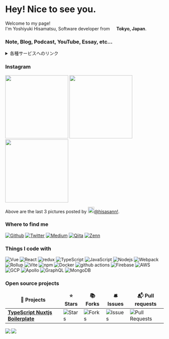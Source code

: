 <h1>Hey! Nice to see you.</h1>

<p>Welcome to my page! </br> I'm Yoshiyuki Hisamatsu, Software developer from <img src="https://image.flaticon.com/icons/png/128/323/323308.png" width="13"/> <b>Tokyo, Japan</b>.

<h3>Note, Blog, Podcast, YouTube, Essay, etc...</h3>
<details>
<summary>各種サービスへのリンク</summary>
<h3>Note</h3>
<p>
<a href="https://note.com/hisasann" target="_blank">ひささん｜note</a>
</p>

<h3>Podcast</h3>
<p>
<a href="https://www.youtube.com/channel/UCcB8jQpBT_r9T1XUkc9WgrA" target="_blank">Sour & Lemon Inc. - YouTube</a>
</p>

<h3>YouTube</h3>
<p>
<a href="https://www.youtube.com/channel/UCtKoL7XV8B30Vz6y9b2C0PA" target="_blank">DJ lemon-Sour - YouTube</a>
</p>

<h3>Essay</h3>
<p>
<a href="https://essay.hisasann.dev/" target="_blank">ミックスナッツは高いほうがいい</a>
</p>

<h3>Get in touch</h3>
<p>
<a href="https://essay.hisasann.dev/" target="_blank">DJ lemon-Sour's diary (prod.hisasann)</a>
</p>
<p>
<a href="https://hisasann.dev/" target="_blank">hisasann a.k.a DJ lemon-Sour</a>
</p>
</details>

<h3>Instagram</h3>
<p><img width="200" src="https:&#x2F;&#x2F;cdn1.dumpor.com&#x2F;view?q&#x3D;%3DMDOmZmY30DZpN3Xj52XmETM1cjMCFjN9U2bmQGN4QTMmVDN4EmYxMTM2UGN5I2M2ImY5UzY0YTNwE2N9g2bmQTL30jYjNmJBFUQBJ0ZNBDZmJUQ90GZlZichZmdFlDWBRDVOR2Zppla09EU9MGav91Yu9lJwATM9QXYj91Yu9lJt92Yu0WYydWY0Nnbp5GZj5SMtEzdhdXL05WZ052bjNXP0h2Xj52X%2FcGcq5ibflTMyQTM5EzMxMTN0cDM1QzM2IzX0IDO3UjNxADMwQDMxUDN08FM2ETM3gjM2IzLwgDMxgHM4ATMz9SNzU2L1ETL1gDOy4SM1Q3L29SbvNmLtFmcnFGdz5WauR2YuETLxcXY31CduVGdu92Yz9yL6MHc0RHa" /> <img width="200" src="https:&#x2F;&#x2F;cdn2.dumpor.com&#x2F;view?q&#x3D;%3D%3DwM4YmZidTPkl2cfNmbfZSNxAjNzIUM20TZvZCZhNjNmJjM0QjY4EzN3QDN1Y2MmVDNmVmY2MWOwU2Nz0DavZCNtcTPiN2YmEUQBFkQn1EMkZmQB1TbkVmJYJ0cENULYFUWfpVVrhlUnhHRC1zYo92Xj52XmATMx0DdhN2Xj52Xm02bj5SbhJ3ZhR3culmbkNmLx0SM3F2dtQnblRnbvN2c9QHafNmbf9zZwpmLu9VM2gTN4ATN3EjM1kDO0ADO4czXwkDNxAzNykTNxcjN0IDNfZjNzkTN2MjNy8SNzU2L1ETL1gDOy4SM1Q3L29SbvNmLtFmcnFGdz5WauR2YuETLxcXY31CduVGdu92Yz9yL6MHc0RHa" /> <img width="200" src="https:&#x2F;&#x2F;cdn1.dumpor.com&#x2F;view?q&#x3D;%3DMDOmZmY30DZpN3Xj52XmgzMGNjMCFjN9U2bmITNwQWZhRWNiFmZmRWO3QGM2kDZzgTNzQTMjJmYyEzY9g2bmQTL30jYjNmJBFUQBJ0ZNBDZmJUQ90GZlZSN5NETMhDWBRjWotke4ZDeF1SN9MGav91Yu9lJ4ATM9QXYj91Yu9lJt92Yu0WYydWY0Nnbp5GZj5SMtEzdhdXL05WZ052bjNXP0h2Xj52X%2FcGcq5ibfhDOzMzM0QzN5EDO3czM2QzNwUzX4gTN3ETMwYzMxgTNzITMfRDM0cTN4EjNy8SNzU2L1ETL1gDOy4SM1Q3L29SbvNmLtFmcnFGdz5WauR2YuETLxcXY31CduVGdu92Yz9yL6MHc0RHa" /></p>
<p>Above are the last 3 pictures posted by <a href="https://www.instagram.com/hisasann/" target="_blank"><img src="https://upload.wikimedia.org/wikipedia/commons/thumb/e/e7/Instagram_logo_2016.svg/1024px-Instagram_logo_2016.svg.png" width="20"/>@hisasann!</a>.</p>

<h3>Where to find me</h3>
<p>
<a href="https://github.com/hisasann" target="_blank"><img alt="Github" src="https://img.shields.io/badge/GitHub-%2312100E.svg?&style=for-the-badge&logo=Github&logoColor=white" /></a>
<a href="https://twitter.com/hisasann" target="_blank"><img alt="Twitter" src="https://img.shields.io/badge/twitter-%231DA1F2.svg?&style=for-the-badge&logo=twitter&logoColor=white" /></a>
<a href="https://www.linkedin.com/in/%E3%82%88%E3%81%97%E3%82%86%E3%81%8D-%E3%81%B2%E3%81%95%E3%81%BE%E3%81%A4-b8914b117/" target="_blank"><img alt="Medium" src="https://img.shields.io/badge/linkdin-0a66c2.svg?&style=for-the-badge&logo=linkedin&logoColor=white" /></a>
<a href="https://qiita.com/hisasann" target="_blank"><img alt="Qiita" src="https://img.shields.io/badge/qiita-55C500.svg?&style=for-the-badge&logo=qiita&logoColor=white" /></a>
<a href="https://zenn.dev/hisasann" target="_blank"><img alt="Zenn" src="https://img.shields.io/badge/Zenn-3EA8FF.svg?&style=for-the-badge&logo=Zenn&logoColor=white" /></a>
</p>

<h3>Things I code with</h3>
<p>
  <img alt="Vue" src="https://img.shields.io/badge/-Vue.js-4FC08D?style=flat-square&logo=Vue.js&logoColor=white" />
  <img alt="React" src="https://img.shields.io/badge/-React-45b8d8?style=flat-square&logo=react&logoColor=white" />
  <img alt="redux" src="https://img.shields.io/badge/-Redux-764ABC?style=flat-square&logo=redux&logoColor=white" />
  <img alt="TypeScript" src="https://img.shields.io/badge/-TypeScript-007ACC?style=flat-square&logo=typescript&logoColor=white" />
  <img alt="JavaScript" src="https://img.shields.io/badge/-JavaScript-F7DF1E?style=flat-square&logo=JavaScript&logoColor=white" />
  <img alt="Nodejs" src="https://img.shields.io/badge/-Node.js-43853d?style=flat-square&logo=Node.js&logoColor=white" />
  <img alt="Webpack" src="https://img.shields.io/badge/-Webpack-8DD6F9?style=flat-square&logo=webpack&logoColor=white" />
  <img alt="Rollup" src="https://img.shields.io/badge/-Rollup-EC4A3F?style=flat-square&logo=rollup.js&logoColor=white" />
  <img alt="Vite" src="https://img.shields.io/badge/-Vite-646CFF?style=flat-square&logo=Vite&logoColor=white" />
  <img alt="npm" src="https://img.shields.io/badge/-NPM-CB3837?style=flat-square&logo=npm&logoColor=white" />
  <img alt="Docker" src="https://img.shields.io/badge/-Docker-46a2f1?style=flat-square&logo=docker&logoColor=white" />
  <img alt="github actions" src="https://img.shields.io/badge/-Github_Actions-2088FF?style=flat-square&logo=github-actions&logoColor=white" />
  <img alt="Firebase" src="https://img.shields.io/badge/-Firebase-FFCA28?style=flat-square&logo=Firebase&logoColor=white" />
  <img alt="AWS" src="https://img.shields.io/badge/-AWS-232F3E?style=flat-square&logo=amazon-aws&logoColor=white" />
  <img alt="GCP" src="https://img.shields.io/badge/-GCP-1a73e8?style=flat-square&logo=google-cloud&logoColor=white" />
  <img alt="Apollo" src="https://img.shields.io/badge/-Apollo%20GraphQL-311C87?style=flat-square&logo=apollo-graphql&logoColor=white" />
  <img alt="GraphQL" src="https://img.shields.io/badge/-GraphQL-E10098?style=flat-square&logo=graphql&logoColor=white" />
  <img alt="MongoDB" src="https://img.shields.io/badge/-MongoDB-13aa52?style=flat-square&logo=mongodb&logoColor=white" />
</p>

<h3>Open source projects</h3>
<table>
  <thead align="center">
    <tr border: none;>
      <td><b>🎁 Projects</b></td>
      <td><b>⭐ Stars</b></td>
      <td><b>📚 Forks</b></td>
      <td><b>🛎 Issues</b></td>
      <td><b>📬 Pull requests</b></td>
    </tr>
  </thead>
  <tbody>
    <tr>
      <td><a href="https://github.com/typescript-nuxtjs-boilerplate/typescript-nuxtjs-boilerplate"><b>TypeScript Nuxtjs Boilerplate</b></a></td>
      <td><img alt="Stars" src="https://img.shields.io/github/stars/typescript-nuxtjs-boilerplate/typescript-nuxtjs-boilerplate?style=flat-square&labelColor=343b41"/></td>
      <td><img alt="Forks" src="https://img.shields.io/github/forks/typescript-nuxtjs-boilerplate/typescript-nuxtjs-boilerplate?style=flat-square&labelColor=343b41"/></td>
      <td><img alt="Issues" src="https://img.shields.io/github/issues/typescript-nuxtjs-boilerplate/typescript-nuxtjs-boilerplate?style=flat-square&labelColor=343b41"/></td>
      <td><img alt="Pull Requests" src="https://img.shields.io/github/issues-pr/typescript-nuxtjs-boilerplate/typescript-nuxtjs-boilerplate?style=flat-square&labelColor=343b41"/></td>
    </tr>
  </tbody>
</table>

<p>
  <a href="https://github.com/anuraghazra/github-readme-stats">
    <img align="left" src="https://github-readme-stats.vercel.app/api?username=hisasann&count_private=true&show_icons=true" />
  </a>
  <a href="https://github.com/anuraghazra/github-readme-stats">
    <img align="left" src="https://github-readme-stats.vercel.app/api/top-langs/?username=hisasann" />
  </a>
</p>

